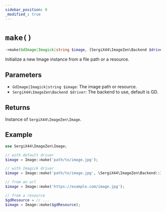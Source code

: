 ```yaml
---
sidebar_position: 0
_modified_: true
---
```

# `make()`

```php
->make(GdImage|Imagick|string $image, [SergiX44\ImageZen\Backend $driver = SergiX44\ImageZen\Backend::GD]): self
```
Initialize a new Image instance from a file path or a resource.

## Parameters

- `GdImage|Imagick|string $image`: The image path or resource.
- `SergiX44\ImageZen\Backend $driver`: The backend to use, default is GD.


## Returns

Instance of `SergiX44\ImageZen\Image`.

## Example

```php
use SergiX44\ImageZen\Image;

// with default driver
$image = Image::make('path/to/image.jpg');

// with Imagick driver
$image = Image::make('path/to/image.jpg', \SergiX44\ImageZen\Backend::IMAGICK);

// from an url
$image = Image::make('https://example.com/image.jpg');

// from a resource
$gdResource = // ...
$image = Image::make($gdResource);
```

